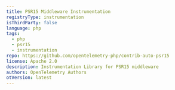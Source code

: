 ```yaml
---
title: PSR15 Middleware Instrumentation
registryType: instrumentation
isThirdParty: false
language: php
tags:
  - php
  - psr15
  - instrumentation
repo: https://github.com/opentelemetry-php/contrib-auto-psr15
license: Apache 2.0
description: Instrumentation Library for PSR15 middleware
authors: OpenTelemetry Authors
otVersion: latest
---
```

